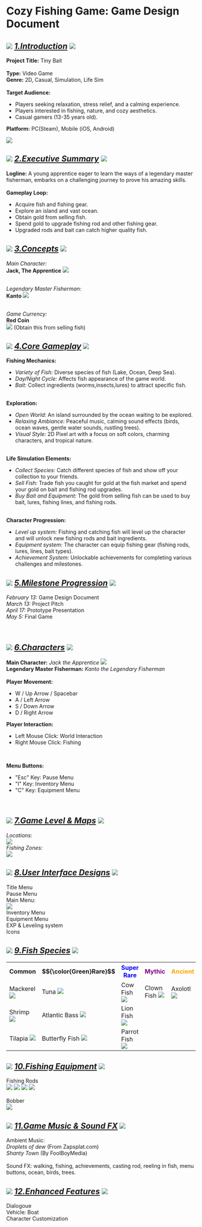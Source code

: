 # Cozy Fishing Game: Game Design Document

<h2 align = left>
<img src = "https://file.garden/Z14ay7uwgmBSW3CE/torch.gif">
<u><i>1.Introduction</i></u> 
<img src = "https://file.garden/Z14ay7uwgmBSW3CE/torch.gif">
</h2>

<p>
<b>Project Title:</b> Tiny Bait
<br>
<br>
<b>Type:</b> Video Game
<br>
<b>Genre:</b> 2D, Casual, Simulation, Life Sim
<br>
<br>
<b>Target Audience:</b> 
<ul>
    <li>Players seeking relaxation, stress relief, and a calming experience.</li>
    <li>Players interested in fishing, nature, and cozy aesthetics.</li>
    <li>Casual gamers (13-35 years old).</li>
</ul>
<b>Platform:</b> PC(Steam), Mobile (iOS, Android)
</p>

<img src = "https://file.garden/Z14ay7uwgmBSW3CE/Title_Menu_with_Title_Concept.png">

<h2 align = left>
<img src = "https://file.garden/Z14ay7uwgmBSW3CE/torch.gif">
<u><i>2.Executive Summary</i></u> 
<img src = "https://file.garden/Z14ay7uwgmBSW3CE/torch.gif">
</h2>


<p>
<b>Logline:</b> A young apprentice eager to learn the ways of a legendary master 
fisherman, embarks on a challenging journey to prove his amazing skills.
<br>
<br>
    <b>Gameplay Loop:</b> 
<br>
<ul>
    <li>Acquire fish and fishing gear.</li>
    <li>Explore an island and vast ocean.</li>
    <li>Obtain gold from selling fish.</li>
    <li>Spend gold to upgrade fishing rod and other fishing gear.</li>
    <li>Upgraded rods and bait can catch higher quality fish.</li>
</ul>
</p>

<h2 align = left>
<img src = "https://file.garden/Z14ay7uwgmBSW3CE/torch.gif">
<u><i>3.Concepts</i></u>
<img src = "https://file.garden/Z14ay7uwgmBSW3CE/torch.gif">
</h2>

<p>
<i>Main Character:</i>
<br>
<b>Jack, The Apprentice</b>
<img src = https://file.garden/Z14ay7uwgmBSW3CE/Jack_The_Apprentice.png>

<br>
<br>

<i>Legendary Master Fisherman:</i>
<br>
<b>Kanto</b>
<img src = "https://file.garden/Z14ay7uwgmBSW3CE/Kanto_Master_Fisherman.png">
</p>
<br>
<i>Game Currency:</i> 
<br>
<b>Red Coin</b>
<br>
<img src = "https://file.garden/Z14ay7uwgmBSW3CE/Red_Coin.gif">
(Obtain this from selling fish)



<h2 align = left>
<img src = "https://file.garden/Z14ay7uwgmBSW3CE/torch.gif">
<u><i>4.Core Gameplay</i></u>
<img src = "https://file.garden/Z14ay7uwgmBSW3CE/torch.gif">

</h2>

<p>
<b>Fishing Mechanics:</b>
<ul>
    <li><i>Variety of Fish:</i> Diverse species of fish (Lake, Ocean, Deep Sea).</li>
    <li><i>Day/Night Cycle:</i> Affects fish appearance of the game world.</li>
    <li><i>Bait:</i> Collect ingredients (worms,insects,lures) to attract specific fish.</li>
</ul>
<br>
<b>Exploration:</b> 
<ul>
    <li><i>Open World:</i> An island surrounded by the ocean waiting to be explored.</li>
    <li><i>Relaxing Ambiance:</i> Peaceful music, calming sound effects (birds, 
    ocean waves, gentle water sounds, rustling trees).</li>
    <li><i>Visual Style:</i> 2D Pixel art with a focus on soft colors, charming characters, and tropical nature.</li>
</ul>
<br>
<b>Life Simulation Elements:</b>
<ul>
    <li><i>Collect Species:</i> Catch different species of fish and show off your collection to your friends.</li>
    <li><i>Sell Fish:</i> Trade fish you caught for gold at the fish market and spend your gold on bait and fishing rod upgrades.</li>
    <li><i>Buy Bait and Equipment:</i> The gold from selling fish can be used to buy bait, lures, fishing lines, and fishing rods.</li>
</ul>
<br>
<b>Character Progression:</b>
<ul>
    <li><i>Level up system:</i> Fishing and catching fish will level up the character and will unlock new fishing rods and bait ingredients.</li>
    <li><i>Equipment system:</i> The character can equip fishing gear (fishing rods, lures, lines, bait types).
    </li>
    <li><i>Achievement System:</i> Unlockable achievements for completing various challenges and milestones.</li>
</ul>
</p>

<h2 align = left>
<img src = "https://file.garden/Z14ay7uwgmBSW3CE/torch.gif">
<u><i>5.Milestone Progression</i></u>
<img src = "https://file.garden/Z14ay7uwgmBSW3CE/torch.gif">
</h2>

<p>
<i>February 13:</i> Game Design Document
<br>
<i>March 13:</i> Project Pitch
<br>
<i>April 17:</i> Prototype Presentation
<br>
<i>May 5:</i> Final Game
</p>
<br>

<h2 align = left>
<img src = "https://file.garden/Z14ay7uwgmBSW3CE/torch.gif">
<u><i>6.Characters</i></u>
<img src = "https://file.garden/Z14ay7uwgmBSW3CE/torch.gif">
</h2>

<p>
<b>Main Character:</b> <i>Jack the Apprentice</i>
<img src = "https://file.garden/Z14ay7uwgmBSW3CE/Jack_The_Apprentice_PLayer.png">
<br>
<b>Legendary Master Fisherman:</b> <i>Kanto the Legendary Fisherman</i>
<br>
<br>
<b>Player Movement:</b> 
<ul>
    <li>W / Up Arrow / Spacebar</li>
    <li>A / Left Arrow </li>
    <li>S / Down Arrow </li>
    <li>D / Right Arrow </li>
</ul>

<b>Player Interaction:</b> 
<ul>
    <li>Left Mouse Click: World Interaction</li>
    <li>Right Mouse Click: Fishing</li>
</ul>
<br>

<b>Menu Buttons:</b> 
<ul>
    <li>"Esc" Key: Pause Menu</li>
    <li>"I" Key: Inventory Menu</li>
    <li>"C" Key: Equipment Menu</li>
</ul>
<br>

<h2 align = left>
<img src = "https://file.garden/Z14ay7uwgmBSW3CE/torch.gif">
<u><i>7.Game Level & Maps</i></u>
<img src = "https://file.garden/Z14ay7uwgmBSW3CE/torch.gif">
</h2>
<p>
<i>Locations:</i>
<br>
<img src = "https://file.garden/Z14ay7uwgmBSW3CE/Island_Level_Concept_1_With_location.png">
<br>
<i>Fishing Zones:</i>
<br>
<img src = "https://file.garden/Z14ay7uwgmBSW3CE/Fishing_Zones.png">
</p>

<h2 align = left>
<img src = "https://file.garden/Z14ay7uwgmBSW3CE/torch.gif">
<u><i>8.User Interface Designs</i></u>
<img src = "https://file.garden/Z14ay7uwgmBSW3CE/torch.gif">
</h2>

<p>
Title Menu
<br>
Pause Menu
<br>
Main Menu:
<br>
<img src = "https://file.garden/Z14ay7uwgmBSW3CE/Main_Menu_Concept.png">
<br>
Inventory Menu
<br>
Equipment Menu
<br>
EXP & Leveling system
<br>
Icons


</p>

<h2 align = left>
<img src = "https://file.garden/Z14ay7uwgmBSW3CE/torch.gif">
<u><i>9.Fish Species</i></u>
<img src = "https://file.garden/Z14ay7uwgmBSW3CE/torch.gif">
</h2>

<table>
<tr>
<th>Common</th>
<th>$${\color{Green}Rare}$$</th>
<th><font color ="Blue">Super Rare</font></th>
<th><font color ="Purple">Mythic</font></th>
<th><font color ="Orange">Ancient</font></th>
</tr>
<tr>
    <td>Mackerel <img src = https://file.garden/Z14ay7uwgmBSW3CE/Fish%20Species%2016x16/Mackerel_Fish.png >
    </td>
    <td>Tuna <img src = "https://file.garden/Z14ay7uwgmBSW3CE/Tuna.png">
    </td>
    <td>Cow Fish <img src = "https://file.garden/Z14ay7uwgmBSW3CE/Cow_Fish.png">
    </td>
    <td>Clown Fish <img src = "https://file.garden/Z14ay7uwgmBSW3CE/Clown_Fish.png">
    </td>
    <td>Axolotl <img src = "https://file.garden/Z14ay7uwgmBSW3CE/Axolotl.png"></td>
</tr>
<tr>
    <td>Shrimp <img src ="https://file.garden/Z14ay7uwgmBSW3CE/Shrimp.png"></td>
    <td>Atlantic Bass <img src = "https://file.garden/Z14ay7uwgmBSW3CE/Atlantic_Bass.png">
    </td>
    <td>Lion Fish <img src = "https://file.garden/Z14ay7uwgmBSW3CE/Lion_Fish.png">
    </td>
    <td></td>
    <td></td>
</tr>
<tr>
    <td>Tilapia <img src = "https://file.garden/Z14ay7uwgmBSW3CE/Tilapia.png"></td>
    <td>Butterfly Fish <img src = "https://file.garden/Z14ay7uwgmBSW3CE/Butterfly_Fish.png">
    </td>
    <td>Parrot Fish <img src = https://file.garden/Z14ay7uwgmBSW3CE/Parrot_Fish.png>
    </td>
    <td></td>
    <td></td>

</tr>

</table>

<h2 align = left>
<img src = "https://file.garden/Z14ay7uwgmBSW3CE/torch.gif">
<u><i>10.Fishing Equipment</i></u>
<img src = "https://file.garden/Z14ay7uwgmBSW3CE/torch.gif">
</h2>
<p>
Fishing Rods
<br>
<img src = "https://file.garden/Z14ay7uwgmBSW3CE/Basic_Rod_1.png">
<img src = "https://file.garden/Z14ay7uwgmBSW3CE/Basic_Rod_2.png">
<img src = "https://file.garden/Z14ay7uwgmBSW3CE/Basic_Rod_3.png">
<img src = "https://file.garden/Z14ay7uwgmBSW3CE/Basic_Rod_4.png">
<br>
<br>
Bobber
<br>
<img src ="https://file.garden/Z14ay7uwgmBSW3CE/Bobber_Set.png">


</p>
<h2 align = left>
<img src = "https://file.garden/Z14ay7uwgmBSW3CE/torch.gif">
<u><i>11.Game Music & Sound FX</i></u>
<img src = "https://file.garden/Z14ay7uwgmBSW3CE/torch.gif">
</h2>

<p>
Ambient Music:
<br>
<i>Droplets of dew</i> (From Zapsplat.com)
<br>
<i>Shanty Town</i> (By FoolBoyMedia)
<br>
<br>
Sound FX: walking, fishing, achievements, casting rod, reeling in fish, 
menu buttons, ocean, birds, trees.
<br>


</p>

<h2 align = left>
<img src = "https://file.garden/Z14ay7uwgmBSW3CE/torch.gif">
<u><i>12.Enhanced Features</i></u>
<img src = "https://file.garden/Z14ay7uwgmBSW3CE/torch.gif">
</h2>
<p>
Dialogoue
<br>
Vehicle: Boat
<br>
Character Customization
</p>

</p>











